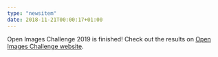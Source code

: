 ```yaml
---
type: "newsitem"
date: 2018-11-21T00:00:17+01:00
---
```

Open Images Challenge 2019 is finished! Check out the results on <a href="https://storage.googleapis.com/openimages/web/challenge2019.html">Open Images Challenge website</a>.
